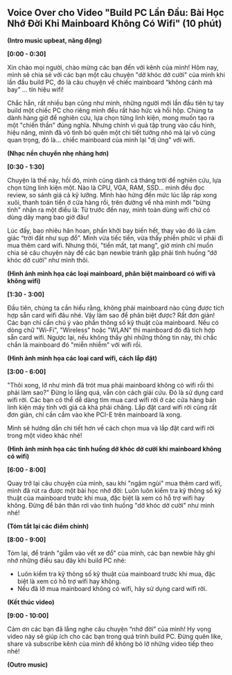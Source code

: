 ## Voice Over cho Video "Build PC Lần Đầu: Bài Học Nhớ Đời Khi Mainboard Không Có Wifi" (10 phút)

**(Intro music upbeat, năng động)**

**[0:00 - 0:30]**

Xin chào mọi người, chào mừng các bạn đến với kênh của mình! Hôm nay, mình sẽ chia sẻ với các bạn một câu chuyện "dở khóc dở cười" của mình khi lần đầu build PC, đó là câu chuyện về chiếc mainboard “không cánh mà bay” … tín hiệu wifi! 

Chắc hẳn, rất nhiều bạn cũng như mình, những người mới lần đầu tiên tự tay build một chiếc PC cho riêng mình đều rất háo hức và hồi hộp. Chúng ta dành hàng giờ để nghiên cứu, lựa chọn từng linh kiện, mong muốn tạo ra một "chiến thần" đúng nghĩa. Nhưng chính vì quá tập trung vào cấu hình, hiệu năng, mình đã vô tình bỏ quên một chi tiết tưởng nhỏ mà lại vô cùng quan trọng, đó là… chiếc mainboard của mình lại "dị ứng" với wifi. 

**(Nhạc nền chuyển nhẹ nhàng hơn)**

**[0:30 - 1:30]** 

Chuyện là thế này, hồi đó, mình cũng dành cả tháng trời để nghiên cứu, lựa chọn từng linh kiện một. Nào là CPU, VGA, RAM, SSD… mình đều đọc review, so sánh giá cả kỹ lưỡng. Mình hào hứng đến mức lúc lắp ráp xong xuôi, thanh toán tiền ở cửa hàng rồi, trên đường về nhà mình mới "bừng tỉnh" nhận ra một điều là: Từ trước đến nay, mình toàn dùng wifi chứ có dùng dây mạng bao giờ đâu!

Lúc đấy, bao nhiêu hân hoan, phấn khởi  bay biến hết, thay vào đó là cảm giác “trời đất như sụp đổ”. Mình vừa tiếc tiền, vừa thấy phiền phức vì phải đi mua thêm card wifi. Nhưng thôi, "tiền mất, tạt mang",  giờ mình chỉ muốn chia sẻ câu chuyện này để các bạn newbie tránh gặp phải tình huống “dở khóc dở cười” như mình thôi.

**(Hình ảnh minh họa các loại mainboard, phân biệt mainboard có wifi và không wifi)**

**[1:30 - 3:00]**

Đầu tiên, chúng ta cần hiểu rằng, không phải mainboard nào cũng được tích hợp sẵn card wifi đâu nhé. Vậy làm sao để phân biệt được? Rất đơn giản! Các bạn chỉ cần chú ý vào phần thông số kỹ thuật của mainboard. Nếu có dòng chữ "Wi-Fi", "Wireless" hoặc "WLAN" thì mainboard đó đã tích hợp sẵn card wifi. Ngược lại, nếu không thấy ghi những thông tin này, thì chắc chắn là mainboard đó "miễn nhiễm" với wifi rồi.

**(Hình ảnh minh họa các loại card wifi, cách lắp đặt)**

**[3:00 - 6:00]**

"Thôi xong, lỡ như mình đã trót mua phải mainboard không có wifi rồi thì phải làm sao?" Đừng lo lắng quá, vẫn còn cách giải cứu. Đó là sử dụng card wifi rời. Các bạn có thể dễ dàng tìm mua card wifi rời ở các cửa hàng bán linh kiện máy tính với giá cả khá phải chăng. Lắp đặt card wifi rời cũng rất đơn giản, chỉ cần cắm vào khe PCI-E trên mainboard là xong.

Mình sẽ hướng dẫn chi tiết hơn về cách chọn mua và lắp đặt card wifi rời trong một video khác nhé!

**(Hình ảnh minh họa các tình huống dở khóc dở cười khi mainboard không có wifi)**

**[6:00 - 8:00]**

Quay trở lại câu chuyện của mình, sau khi "ngậm ngùi" mua thêm card wifi, mình đã rút ra được một bài học nhớ đời: Luôn luôn kiểm tra kỹ thông số kỹ thuật của mainboard trước khi mua, đặc biệt là xem có hỗ trợ wifi hay không. Đừng để bản thân rơi vào tình huống "dở khóc dở cười" như mình nhé!

**(Tóm tắt lại các điểm chính)**

**[8:00 - 9:00]** 

Tóm lại, để tránh "giẫm vào vết xe đổ" của mình, các bạn newbie hãy ghi nhớ những điều sau đây khi build PC nhé:

* Luôn kiểm tra kỹ thông số kỹ thuật của mainboard trước khi mua, đặc biệt là xem có hỗ trợ wifi hay không.
* Nếu đã lỡ mua mainboard không có wifi, hãy sử dụng card wifi rời.

**(Kết thúc video)**

**[9:00 - 10:00]**

Cảm ơn các bạn đã lắng nghe câu chuyện “nhớ đời” của mình! Hy vọng video này sẽ giúp ích cho các bạn trong quá trình build PC. Đừng quên like, share và subscribe kênh của mình để không bỏ lỡ những video tiếp theo nhé!

**(Outro music)** 
